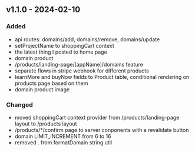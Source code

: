 ## v1.1.0 - 2024-02-10

### Added

- api routes: domains/add, domains/remove, domains/update
- setProjectName to shoppingCart context
- the latest thing I posted to home page
- domain product
- /products/landing-page/[appName]/domains feature
- separate flows in stripe webhook for different products
- learnMore and buyNow fields to Product table, conditional rendering on products page based on them
- domain product image

### Changed

- moved shoppingCart context provider from /products/landing-page layout to /products layout
- /products/\*/confirm page to server conponents with a revalidate button
- domain LIMIT_INCREMENT from 6 to 16
- removed . from formatDomain string util

